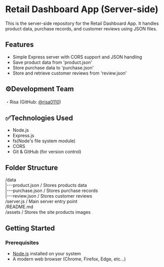 # Retail Dashboard App (Server-side)
This is the server-side repository for the Retail Dashboard App. It handles product data, purchase records, and customer reviews using JSON files.

## Features   
- Simple Express server with CORS support and JSON handling
- Save product data from 'product.json'  
- Store purchase data to 'purchase.json'  
- Store and retrieve customer reviews from 'review.json'      
  
## ⚙️Development Team  
・Risa (GitHub: [@risa0110](https://github.com/risa0110))  

## ✅Technologies Used
- Node.js  
- Express.js  
- fs(Node's file system module)  
- CORS   
- Git & GitHub (for version control)    

## Folder Structure  
/data  
 |---product.json / Stores products data  
 |---purchase.json / Stores purchase records  
 |---review.json / Stores customer reviews    
/server.js / Main server entry point        
/README.md  
/assets  / Stores the site products images  
  
## Getting Started    
### Prerequisites  
- [Node.js](https://nodejs.org/) installed on your system  
- A modern web browser (Chrome, Firefox, Edge, etc...)  

